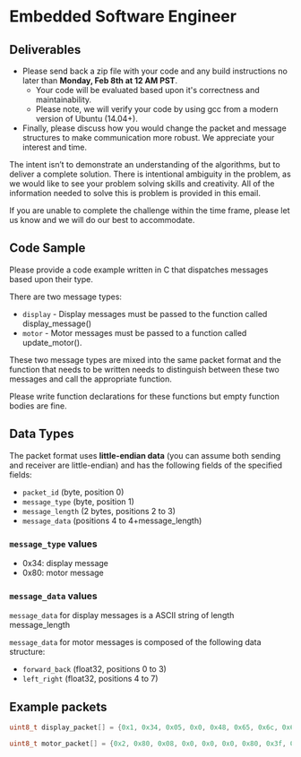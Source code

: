 # Embedded Software Engineer

## Deliverables

- Please send back a zip file with your code and any build instructions no later than **Monday, Feb 8th at 12 AM PST**. 
	- Your code will be evaluated based upon it's correctness and maintainability. 
	- Please note, we will verify your code by using gcc from a modern version of Ubuntu (14.04+). 
- Finally, please discuss how you would change the packet and message structures to make communication more robust. We appreciate your interest and time.


The intent isn’t to demonstrate an understanding of the algorithms, but to deliver a complete solution. There is intentional ambiguity in the problem, as we would like to see your problem solving skills and creativity. All of the information needed to solve this is problem is provided in this email.

If you are unable to complete the challenge within the time frame, please let us know and we will do our best to accommodate. 

## Code Sample

Please provide a code example written in C that dispatches messages based upon their type. 

There are two message types:

- `display` - Display messages must be passed to the function called display_message()
- `motor` - Motor messages must be passed to a function called update_motor(). 

These two message types are mixed into the same packet format and the function that needs to be written needs to distinguish between these two messages and call the appropriate function. 

Please write function declarations for these functions but empty function bodies are fine.

## Data Types

The packet format uses **little-endian data** (you can assume both sending and receiver are little-endian) and has the following fields of the specified fields:

- `packet_id` (byte, position 0)
- `message_type` (byte, position 1)
- `message_length` (2 bytes, positions 2 to 3)
- `message_data` (positions 4 to 4+message_length)

### `message_type` values

- 0x34: display message
- 0x80: motor message

### `message_data` values

`message_data` for display messages is a ASCII string of length message_length

`message_data` for motor messages is composed of the following data structure:

- `forward_back` (float32, positions 0 to 3)
- `left_right` (float32, positions 4 to 7)


## Example packets 

````cpp
uint8_t display_packet[] = {0x1, 0x34, 0x05, 0x0, 0x48, 0x65, 0x6c, 0x6c, 0x6f};

uint8_t motor_packet[] = {0x2, 0x80, 0x08, 0x0, 0x0, 0x0, 0x80, 0x3f, 0x0, 0x0, 0x0, 0xbf};
````
